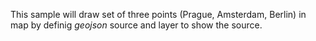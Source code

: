 This sample will draw set of three points (Prague, Amsterdam, Berlin) in map by definig *geojson* source and layer to show the source.
